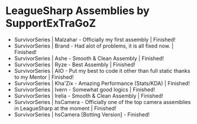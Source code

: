 # LeagueSharp Assemblies by SupportExTraGoZ

* SurvivorSeries | Malzahar - Officially my first assembly | Finished!
* SurvivorSeries | Brand - Had alot of problems, it is all fixed now. | Finished!
* SurvivorSeries | Ashe - Smooth & Clean Assembly | Finished!
* SurvivorSeries | Ryze - Best Assembly | Finished!
* SurvivorSeries | AIO - Put my best to code it other than full static thanks to my Mentor | Finished!
* SurvivorSeries | Kha'Zix - Amazing Performance (Stats/KDA) | Finished!
* SurvivorSeries | Ivern - Somewhat good logics | Finished!
* SurvivorSeries | Irelia - Smooth & Clean Assembly | Finished!
* SurvivorSeries | hsCamera - Officially one of the top camera assemblies in LeagueSharp at the moment | Finished!
* SurvivorSeries | hsCamera [Botting Version] - Finished!
